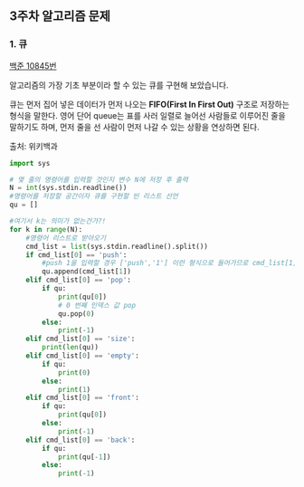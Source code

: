 ## 3주차 알고리즘 문제

### 1. 큐

[백준 10845번](https://www.acmicpc.net/problem/10845)

알고리즘의 가장 기초 부분이라 할 수 있는 큐를 구현해 보았습니다.

 큐는 먼저 집어 넣은 데이터가 먼저 나오는 **FIFO(First In First Out)** 구조로 저장하는 형식을 말한다. 영어 단어 queue는 표를 사러 일렬로 늘어선 사람들로 이루어진 줄을 말하기도 하며, 먼저 줄을 선 사람이 먼저 나갈 수 있는 상황을 연상하면 된다.

출처: 위키백과

```python
import sys

# 몇 줄의 명령어를 입력할 것인지 변수 N에 저장 후 출력
N = int(sys.stdin.readline())
#명령어를 저장할 공간이자 큐를 구현할 빈 리스트 선언 
qu = []

#여기서 k는 의미가 없는건가?!
for k in range(N):
  	#명령어 리스트로 받아오기
    cmd_list = list(sys.stdin.readline().split())
    if cmd_list[0] == 'push':
      	#push 1을 입력할 경우 ['push','1'] 이런 형식으로 들어가므로 cmd_list[1]을 append해야 한다.
        qu.append(cmd_list[1])
    elif cmd_list[0] == 'pop':
        if qu:
            print(qu[0])
            # 0 번째 인덱스 값 pop
            qu.pop(0)
        else:
            print(-1)
    elif cmd_list[0] == 'size':
        print(len(qu))
    elif cmd_list[0] == 'empty':
        if qu:
            print(0)
        else:
            print(1)
    elif cmd_list[0] == 'front':
        if qu:
            print(qu[0])
        else:
            print(-1)
    elif cmd_list[0] == 'back':
        if qu:
            print(qu[-1])
        else:
            print(-1)
```

